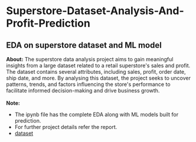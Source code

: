 # Superstore-Dataset-Analysis-And-Profit-Prediction
## EDA on superstore dataset and ML model
**About:** The superstore data analysis project aims to gain meaningful insights from a large dataset related to a retail superstore's sales and profit. The dataset contains several attributes, including sales, profit, order date, ship date, and more. By analysing this dataset, the project seeks to uncover patterns, trends, and factors influencing the store's performance to facilitate informed decision-making and drive business growth.
</br>
</br>
**Note:** 
* The ipynb file has the complete EDA along with ML models built for prediction.
* For further project details refer the report.
* [dataset](https://www.kaggle.com/datasets/vivek468/superstore-dataset-final)
 
